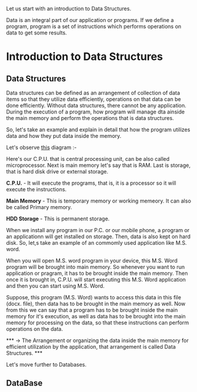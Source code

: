 Let us start with an introduction to Data Structures. 

Data is an integral part of our application or programs. If we define a program, program is a set of instructions which performs operations on data to get some results.

# Introduction to Data Structures
## Data Structures

Data structures can be defined as an arrangement of collection of data items so that they utilize data efficiently, operations on that data can be done efficiently. Without data structures, there cannot be any application. During the execution of a program, how program will manage dta ainside the main memory and perform the operations that is data structures.

So, let's take an example and explain in detail that how the program utilizes data and how they put data inside the memory. 

Let's observe [this](/Introduction/this.png) diagram :- 

Here's our C.P.U. that is central processing unit, can be also called microprocessor. Next is main memory let's say that is RAM. Last is storage, that is hard disk drive or external storage.

**C.P.U.** - It will execute the programs, that is, it is a processor so it will execute the instructions.

**Main Memory** - This is temporary memory or working memeory. It can also be called Primary memory.

**HDD Storage** - This is permanent storage.

When we install any program in our P.C. or our mobile phone, a program or an applicationn will get installed on storage. Then, data is also kept on hard disk. So, let,s take an example of an commomly used application like M.S. word. 

When you will open M.S. word program in your device, this M.S. Word program will be brought into main memory. So whenever you want to run application or pragram, it has to be brought inside the main memory. Then once it is brought in, C.P.U. will start executing this M.S. Word application and then you can start using M.S. Word.

Suppose, this program (M.S. Word) wants to access this data in this file (docx. file), then data has to be brought in the main memory as well. Now from this we can say that a program has to be brought inside the main memory for it's execution, as well as data has to be brought into the main memory for processing on the data, so that these instructions can perform operations on the data. 

*** -> The Arrangement or organizing the data inside the main memory for efficient utilization by the application, that arrangement is called Data Structures. ***

Let's move further to Databases. 

## DataBase
 